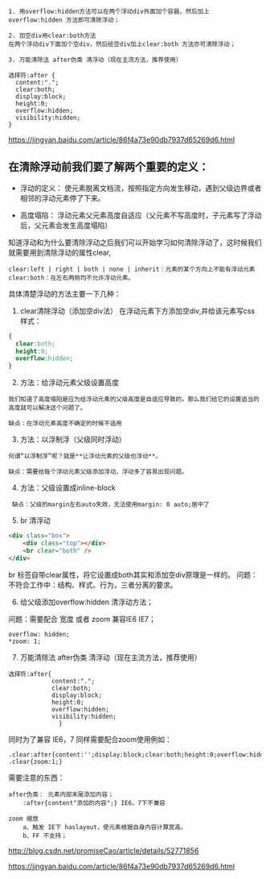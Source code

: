 ```
1. 用overflow:hidden方法可以在两个浮动div外面加个容器，然后加上overflow:hidden 方法即可清除浮动；

2. 加空div用clear:both方法
在两个浮动div下面加个空div，然后给空div加上clear:both 方法亦可清除浮动；

3. 万能清除法 after伪类 清浮动（现在主流方法，推荐使用）

选择符:after {
  content:".";
  clear:both;
  display:block;
  height:0;
  overflow:hidden;
  visibility:hidden;
}
```
https://jingyan.baidu.com/article/86f4a73e90db7937d65269d6.html

## 在清除浮动前我们要了解两个重要的定义：

* 浮动的定义：
使元素脱离文档流，按照指定方向发生移动，遇到父级边界或者相邻的浮动元素停了下来。

* 高度塌陷：
浮动元素父元素高度自适应（父元素不写高度时，子元素写了浮动后，父元素会发生高度塌陷）

知道浮动和为什么要清除浮动之后我们可以开始学习如何清除浮动了，这时候我们就需要用到清除浮动的属性clear,
```
clear:left | right | both | none | inherit：元素的某个方向上不能有浮动元素
clear:both：在左右两侧均不允许浮动元素。
```

具体清楚浮动的方法主要一下几种：
1. clear清除浮动（添加空div法）
在浮动元素下方添加空div,并给该元素写css样式：
```css
{
  clear:both;
  height:0;
  overflow:hidden;
}
```

2. 方法：给浮动元素父级设置高度

```
我们知道了高度塌陷是应为给浮动元素的父级高度是自适应导致的，那么我们给它的设置适当的高度就可以解决这个问题了。

缺点：在浮动元素高度不确定的时候不适用
```

3. 方法：以浮制浮（父级同时浮动）

```
何谓“以浮制浮”呢？就是**让浮动元素的父级也浮动**。

缺点：需要给每个浮动元素父级添加浮动，浮动多了容易出现问题。
```

4. 方法：父级设置成inline-block
```
 缺点：父级的margin左右auto失效，无法使用margin: 0 auto;居中了
```

5. br 清浮动
```html
<div class="box">
    <div class="top"></div>
    <br clear="both" />
</div>
```
br 标签自带clear属性，将它设置成both其实和添加空div原理是一样的。
问题：不符合工作中：结构、样式、行为，三者分离的要求。

6. 给父级添加overflow:hidden 清浮动方法；

问题：需要配合 宽度 或者 zoom 兼容IE6 IE7；
```
overflow: hidden;
*zoom: 1;
```

7. 万能清除法 after伪类 清浮动（现在主流方法，推荐使用）
```
选择符:after{
            content:".";
            clear:both;
            display:block;
            height:0;
            overflow:hidden;
            visibility:hidden;
              }
```

同时为了兼容 IE6，7 同样需要配合zoom使用例如：
```
.clear:after{content:'';display:block;clear:both;height:0;overflow:hidden;visibility:hidden;}
.clear{zoom:1;}
```
需要注意的东西：

```
after伪类： 元素内部末尾添加内容；
    :after{content"添加的内容";} IE6，7下不兼容

zoom 缩放
    a、触发 IE下 haslayout，使元素根据自身内容计算宽高。
    b、FF 不支持；
```

http://blog.csdn.net/promiseCao/article/details/52771856

https://jingyan.baidu.com/article/86f4a73e90db7937d65269d6.html
